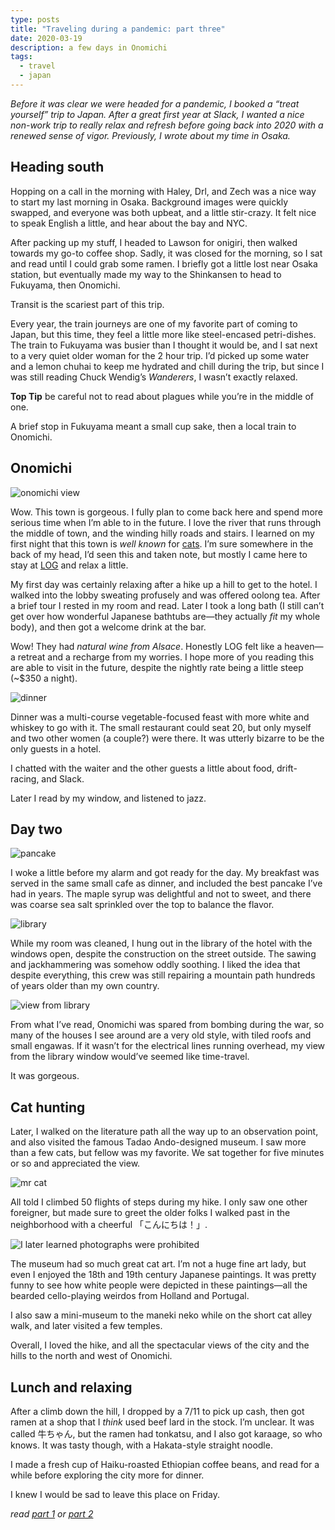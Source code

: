 ```yaml
---
type: posts
title: "Traveling during a pandemic: part three"
date: 2020-03-19
description: a few days in Onomichi
tags:
  - travel
  - japan
---
```


*Before it was clear we were headed for a pandemic, I booked a “treat yourself” trip to Japan. After a great first year at Slack, I wanted a nice non-work trip to really relax and refresh before going back into 2020 with a renewed sense of vigor. Previously, I wrote about my time in Osaka.*

## Heading south

Hopping on a call in the morning with Haley, Drl, and Zech was a nice way to start my last morning in Osaka. Background images were quickly swapped, and everyone was both upbeat, and a little stir-crazy. It felt nice to speak English a little, and hear about the bay and NYC. 

After packing up my stuff, I headed to Lawson for onigiri, then walked towards my go-to coffee shop. Sadly, it was closed for the morning, so I sat and read until I could grab some ramen. I briefly got a little lost near Osaka station, but eventually made my way to the Shinkansen to head to Fukuyama, then Onomichi.

Transit is the scariest part of this trip.

Every year, the train journeys are one of my favorite part of coming to Japan, but this time, they feel a little more like steel-encased petri-dishes. The train to Fukuyama was busier than I thought it would be, and I sat next to a very quiet older woman for the 2 hour trip. I’d picked up some water and a lemon chuhai to keep me hydrated and chill during the trip, but since I was still reading Chuck Wendig’s *Wanderers*, I wasn’t exactly relaxed.

**Top Tip** be careful not to read about plagues while you’re in the middle of one.

A brief stop in Fukuyama meant a small cup sake, then a local train to Onomichi. 

## Onomichi

![onomichi view](https://www.brookshelley.com/photos/ono_view.jpg)

Wow. This town is gorgeous. I fully plan to come back here and spend more serious time when I’m able to in the future. I love the river that runs through the middle of town, and the winding hilly roads and stairs. I learned on my first night that this town is _well known_ for [cats](https://www.boredpanda.com/cats-sneaking-security-ken-chan-gosaku-hiroshima-onomichi-city-museum-of-art/?utm_source=google&utm_medium=organic&utm_campaign=organic). I’m sure somewhere in the back of my head, I’d seen this and taken note, but mostly I came here to stay at [LOG](https://monocle.com/magazine/issues/122/destination-japan/) and relax a little.

My first day was certainly relaxing after a hike up a hill to get to the hotel. I walked into the lobby sweating profusely and was offered oolong tea. After a brief tour I rested in my room and read. Later I took a long bath (I still can’t get over how wonderful Japanese bathtubs are—they actually _fit_ my whole body), and then got a welcome drink at the bar.

Wow! They had *natural wine from Alsace*. Honestly LOG felt like a heaven—a retreat and a recharge from my worries. I hope more of you reading this are able to visit in the future, despite the nightly rate being a little steep (~$350 a night). 

![dinner](https://www.brookshelley.com/photos/ono_dinner.jpg)

Dinner was a multi-course vegetable-focused feast with more white and whiskey to go with it. The small restaurant could seat 20, but only myself and two other women (a couple?) were there. It was utterly bizarre to be the only guests in a hotel.

I chatted with the waiter and the other guests a little about food, drift-racing, and Slack.

Later I read by my window, and listened to jazz.

## Day two

![pancake](https://www.brookshelley.com/photos/ono_pancake.jpg)

I woke a little before my alarm and got ready for the day. My breakfast was served in the same small cafe as dinner, and included the best pancake I’ve had in years. The maple syrup was delightful and not to sweet, and there was coarse sea salt sprinkled over the top to balance the flavor.

![library](https://www.brookshelley.com/photos/ono_library.jpg)

While my room was cleaned, I hung out in the library of the hotel with the windows open, despite the construction on the street outside. The sawing and jackhammering was somehow oddly soothing. I liked the idea that despite everything, this crew was still repairing a mountain path hundreds of years older than my own country. 

![view from library](https://www.brookshelley.com/photos/ono_library_view.jpg)

From what I’ve read, Onomichi was spared from bombing during the war, so many of the houses I see around are a very old style, with tiled roofs and small engawas. If it wasn’t for the electrical lines running overhead, my view from the library window would’ve seemed like time-travel. 

It was gorgeous.

## Cat hunting

Later, I walked on the literature path all the way up to an observation point, and also visited the famous Tadao Ando-designed museum. I saw more than a few cats, but fellow was my favorite. We sat together for five minutes or so and appreciated the view.

![mr cat](https://www.brookshelley.com/photos/mr_cat.jpg)

All told I climbed 50 flights of steps during my hike. I only saw one other foreigner, but made sure to greet the older folks I walked past in the neighborhood with a cheerful 「こんにちは！」.

![I later learned photographs were prohibited](https://www.brookshelley.com/photos/elephant.jpg)

The museum had so much great cat art. I’m not a huge fine art lady, but even I enjoyed the 18th and 19th century Japanese paintings. It was pretty funny to see how white people were depicted in these paintings—all the bearded cello-playing weirdos from Holland and Portugal. 

I also saw a mini-museum to the maneki neko while on the short cat alley walk, and later visited a few temples.

Overall, I loved the hike, and all the spectacular views of the city and the hills to the north and west of Onomichi. 

## Lunch and relaxing

After a climb down the hill, I dropped by a 7/11 to pick up cash, then got ramen at a shop that I _think_ used beef lard in the stock. I’m unclear. It was called 牛ちゃん, but the ramen had tonkatsu, and I also got karaage, so who knows. It was tasty though, with a Hakata-style straight noodle.

I made a fresh cup of Haiku-roasted Ethiopian coffee beans, and read for a while before exploring the city more for dinner.

I knew I would be sad to leave this place on Friday.

*read [part 1](https://www.brookshelley.com/posts/2020-03-16-traveling-during-a-pandemic/) or [part 2](https://www.brookshelley.com/posts/2020-03-19-traveling-during-a-pandemic-part-two/)*
